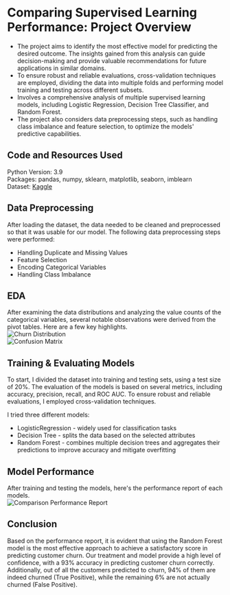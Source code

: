 # Comparing Supervised Learning Performance: Project Overview
- The project aims to identify the most effective model for predicting the desired outcome. The insights gained from this analysis can guide decision-making and provide valuable recommendations for future applications in similar domains.
- To ensure robust and reliable evaluations, cross-validation techniques are employed, dividing the data into multiple folds and performing model training and testing across different subsets.
- Involves a comprehensive analysis of multiple supervised learning models, including Logistic Regression, Decision Tree Classifier, and Random Forest.
- The project also considers data preprocessing steps, such as handling class imbalance and feature selection, to optimize the models' predictive capabilities.

## Code and Resources Used
Python Version: 3.9<br>
Packages: pandas, numpy, sklearn, matplotlib, seaborn, imblearn<br>
Dataset: [Kaggle](https://www.kaggle.com/datasets/mnassrib/telecom-churn-datasets)

## Data Preprocessing
After loading the dataset, the data needed to be cleaned and preprocessed so that it was usable for our model. The following data preprocessing steps were performed:
- Handling Duplicate and Missing Values
- Feature Selection
- Encoding Categorical Variables
- Handling Class Imbalance

## EDA
After examining the data distributions and analyzing the value counts of the categorical variables, several notable observations were derived from the pivot tables. Here are a few key highlights.<br>
![Churn Distribution](https://github.com/farhanulf/Project_1/blob/main/Churn%20Distribution.png)<br>
![Confusion Matrix](https://github.com/farhanulf/Project_1/blob/main/Confusion%20Matrix.png)

## Training & Evaluating Models
To start, I divided the dataset into training and testing sets, using a test size of 20%. The evaluation of the models is based on several metrics, including accuracy, precision, recall, and ROC AUC. To ensure robust and reliable evaluations, I employed cross-validation techniques.

I tried three different models:
- LogisticRegression - widely used for classification tasks
- Decision Tree - splits the data based on the selected attributes
- Random Forest - combines multiple decision trees and aggregates their predictions to improve accuracy and mitigate overfitting

## Model Performance
After training and testing the models, here's the performance report of each models.<br>
![Comparison Performance Report](https://github.com/farhanulf/Project_1/blob/main/Performance%20Report.png)<br>

## Conclusion
Based on the performance report, it is evident that using the Random Forest model is the most effective approach to achieve a satisfactory score in predicting customer churn. Our treatment and model provide a high level of confidence, with a 93% accuracy in predicting customer churn correctly. Additionally, out of all the customers predicted to churn, 94% of them are indeed churned (True Positive), while the remaining 6% are not actually churned (False Positive).
